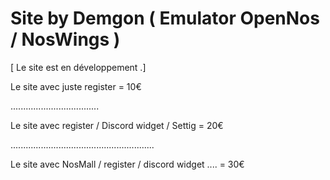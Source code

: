 # Site by Demgon ( Emulator OpenNos / NosWings )

[ Le site est en développement .]



Le site avec juste register = 10€

...................................


Le site avec register / Discord widget / Settig = 20€

.........................................................


Le site avec NosMall / register / discord widget .... = 30€

